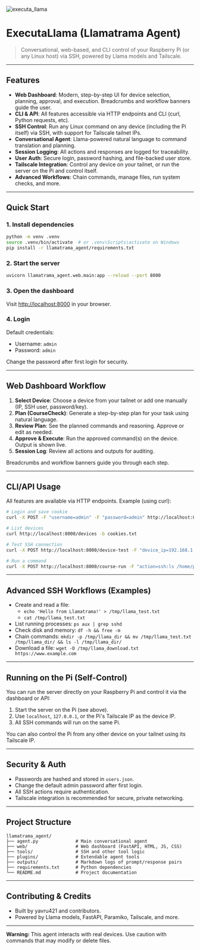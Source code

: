 

![executa_llama](https://github.com/user-attachments/assets/18780f97-24f7-4b2d-afd2-4d112a6cd47f)

# ExecutaLlama (Llamatrama Agent)

> Conversational, web-based, and CLI control of your Raspberry Pi (or any Linux host) via SSH, powered by Llama models and Tailscale.

---

## Features
- **Web Dashboard**: Modern, step-by-step UI for device selection, planning, approval, and execution. Breadcrumbs and workflow banners guide the user.
- **CLI & API**: All features accessible via HTTP endpoints and CLI (curl, Python requests, etc).
- **SSH Control**: Run any Linux command on any device (including the Pi itself) via SSH, with support for Tailscale tailnet IPs.
- **Conversational Agent**: Llama-powered natural language to command translation and planning.
- **Session Logging**: All actions and responses are logged for traceability.
- **User Auth**: Secure login, password hashing, and file-backed user store.
- **Tailscale Integration**: Control any device on your tailnet, or run the server on the Pi and control itself.
- **Advanced Workflows**: Chain commands, manage files, run system checks, and more.

---

## Quick Start

### 1. Install dependencies
```bash
python -m venv .venv
source .venv/bin/activate  # or .venv\Scripts\activate on Windows
pip install -r llamatrama_agent/requirements.txt
```

### 2. Start the server
```bash
uvicorn llamatrama_agent.web.main:app --reload --port 8000
```

### 3. Open the dashboard
Visit [http://localhost:8000](http://localhost:8000) in your browser.

### 4. Login
Default credentials:
- Username: `admin`
- Password: `admin`

Change the password after first login for security.

---

## Web Dashboard Workflow

1. **Select Device**: Choose a device from your tailnet or add one manually (IP, SSH user, password/key).
2. **Plan (CourseCheck)**: Generate a step-by-step plan for your task using natural language.
3. **Review Plan**: See the planned commands and reasoning. Approve or edit as needed.
4. **Approve & Execute**: Run the approved command(s) on the device. Output is shown live.
5. **Session Log**: Review all actions and outputs for auditing.

Breadcrumbs and workflow banners guide you through each step.

---

## CLI/API Usage

All features are available via HTTP endpoints. Example (using curl):

```bash
# Login and save cookie
curl -X POST -F "username=admin" -F "password=admin" http://localhost:8000/login -c cookies.txt

# List devices
curl http://localhost:8000/devices -b cookies.txt

# Test SSH connection
curl -X POST http://localhost:8000/device-test -F "device_ip=192.168.1.23" -F "ssh_user=jdd" -F "ssh_password=" -b cookies.txt

# Run a command
curl -X POST http://localhost:8000/course-run -F "action=ssh:ls /home/pi" -F "device_ip=192.168.1.23" -F "ssh_user=jdd" -F "ssh_password=" -b cookies.txt
```

---

## Advanced SSH Workflows (Examples)

- Create and read a file:
   - `echo 'Hello from Llamatrama!' > /tmp/llama_test.txt`
   - `cat /tmp/llama_test.txt`
- List running processes: `ps aux | grep sshd`
- Check disk and memory: `df -h && free -m`
- Chain commands: `mkdir -p /tmp/llama_dir && mv /tmp/llama_test.txt /tmp/llama_dir/ && ls -l /tmp/llama_dir/`
- Download a file: `wget -O /tmp/llama_download.txt https://www.example.com`

---

## Running on the Pi (Self-Control)

You can run the server directly on your Raspberry Pi and control it via the dashboard or API:

1. Start the server on the Pi (see above).
2. Use `localhost`, `127.0.0.1`, or the Pi's Tailscale IP as the device IP.
3. All SSH commands will run on the same Pi.

You can also control the Pi from any other device on your tailnet using its Tailscale IP.

---

## Security & Auth

- Passwords are hashed and stored in `users.json`.
- Change the default admin password after first login.
- All SSH actions require authentication.
- Tailscale integration is recommended for secure, private networking.

---

## Project Structure

```
llamatrama_agent/
├── agent.py              # Main conversational agent
├── web/                  # Web dashboard (FastAPI, HTML, JS, CSS)
├── tools/                # SSH and other tool logic
├── plugins/              # Extendable agent tools
├── outputs/              # Markdown logs of prompt/response pairs
├── requirements.txt      # Python dependencies
└── README.md             # Project documentation
```

---

## Contributing & Credits

- Built by yavru421 and contributors.
- Powered by Llama models, FastAPI, Paramiko, Tailscale, and more.

---

**Warning:** This agent interacts with real devices. Use caution with commands that may modify or delete files.
